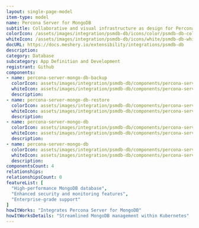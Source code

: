 ```yaml
---
layout: single-page-model
item-type: model
name: Percona Server for MongoDB
subtitle: Collaborative and visual infrastructure as design for Percona Server for MongoDB
colorIcon: /assets/images/integration/psmdb-db/icons/color/psmdb-db-color.svg
whiteIcon: /assets/images/integration/psmdb-db/icons/white/psmdb-db-white.svg
docURL: https://docs.meshery.io/extensibility/integrations/psmdb-db
description: 
category: Database
subcategory: App Definition and Development
registrant: Github
components: 
- name: percona-server-mongo-db-backup
  colorIcon: assets/images/integration/psmdb-db/components/percona-server-mongo-db-backup/icons/color/percona-server-mongo-db-backup-color.svg
  whiteIcon: assets/images/integration/psmdb-db/components/percona-server-mongo-db-backup/icons/white/percona-server-mongo-db-backup-white.svg
  description: 
- name: percona-server-mongo-db-restore
  colorIcon: assets/images/integration/psmdb-db/components/percona-server-mongo-db-restore/icons/color/percona-server-mongo-db-restore-color.svg
  whiteIcon: assets/images/integration/psmdb-db/components/percona-server-mongo-db-restore/icons/white/percona-server-mongo-db-restore-white.svg
  description: 
- name: percona-server-mongo-db
  colorIcon: assets/images/integration/psmdb-db/components/percona-server-mongo-db/icons/color/percona-server-mongo-db-color.svg
  whiteIcon: assets/images/integration/psmdb-db/components/percona-server-mongo-db/icons/white/percona-server-mongo-db-white.svg
  description: 
- name: percona-server-mongo-db
  colorIcon: assets/images/integration/psmdb-db/components/percona-server-mongo-db/icons/color/percona-server-mongo-db-color.svg
  whiteIcon: assets/images/integration/psmdb-db/components/percona-server-mongo-db/icons/white/percona-server-mongo-db-white.svg
  description: 
componentsCount: 4
relationships: 
relationshipsCount: 0
featureList: [
  "High-performance MongoDB database",
  "Enhanced security and monitoring features",
  "Enterprise-grade support"
]
howItWorks: "Integrates Percona Server for MongoDB"
howItWorksDetails: "Streamlined MongoDB management within Kubernetes"
---
```

